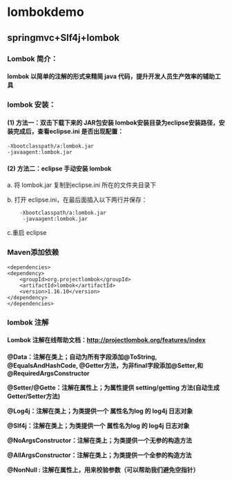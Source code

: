 # lombokdemo
## springmvc+Slf4j+lombok

### Lombok 简介：
#### lombok 以简单的注解的形式来精简 java 代码，提升开发人员生产效率的辅助工具

### lombok 安装：

#### (1) 方法一：双击下载下来的 JAR包安装 lombok安装目录为eclipse安装路径，安装完成后，查看eclipse.ini 是否出现配置：
    
	-Xbootclasspath/a:lombok.jar	
	-javaagent:lombok.jar
		
#### (2) 方法二：eclipse 手动安装 lombok

   a. 将 lombok.jar 复制到eclipse.ini 所在的文件夹目录下
   
   b. 打开 eclipse.ini，在最后面插入以下两行并保存：
    
        -Xbootclasspath/a:lombok.jar
         -javaagent:lombok.jar
         
   c.重启 eclipse
    
### Maven添加依赖

	<dependencies>
    <dependency>
        <groupId>org.projectlombok</groupId>
        <artifactId>lombok</artifactId>
        <version>1.16.10</version>
    </dependency>
	</dependencies>		
### lombok 注解
#### Lombok 注解在线帮助文档：http://projectlombok.org/features/index

****@Data：注解在类上；自动为所有字段添加@ToString, @EqualsAndHashCode, @Getter方法，为非final字段添加@Setter,和@RequiredArgsConstructor****

****@Setter/@Gette：注解在属性上；为属性提供 setting/getting 方法(自动生成Getter/Setter方法)****

****@Log4j：注解在类上；为类提供一个 属性名为log 的 log4j 日志对象****

****@Slf4j：注解在类上；为类提供一个 属性名为log 的 log4j 日志对象****

****@NoArgsConstructor：注解在类上；为类提供一个无参的构造方法****

****@AllArgsConstructor：注解在类上；为类提供一个全参的构造方法****

****@NonNull : 注解在属性上，用来校验参数（可以帮助我们避免空指针）****
     